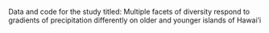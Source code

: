 Data and code for the study titled: Multiple facets of diversity respond to gradients of precipitation differently on older and younger islands of Hawai’i
